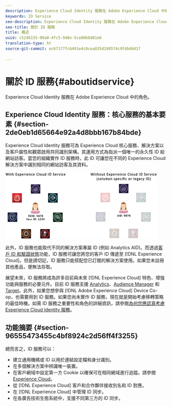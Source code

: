 ```yaml
---
description: Experience Cloud Identity 服務在 Adobe Experience Cloud 中的角色。
keywords: ID Service
seo-description: Experience Cloud Identity 服務在 Adobe Experience Cloud 中的角色。
seo-title: 關於 ID 服務
title: 概述
uuid: c52d6155-00a0-4fc5-9d8e-5ce00b8d01e6
translation-type: ht
source-git-commit: ec67177fc6491e4c8cea835d198574c9fdb4b01f

---
```



# 關於 ID 服務{#aboutidservice}

Experience Cloud Identity 服務在 Adobe Experience Cloud 中的角色。

<!--
mcvid-functionality.xml
-->

## Experience Cloud Identity 服務：核心服務的基本要素 {#section-2de0eb1d65664e92a4d8bbb167b84bde}

Experience Cloud Identity 服務可為 Experience Cloud 核心服務、解決方案以及客戶屬性和觀眾啟用共同識別架構。其運用方式為指派一個唯一的永久性 ID 給網站訪客。當您的組織實作 ID 服務時，此 ID 可讓您在不同的 Experience Cloud 解決方案中識別相同的網站訪客及其資料。

![](assets/ecid-new.png)

此外，ID 服務也能取代不同的解決方案專屬 ID (例如 Analytics AID)。而透過[客戶 ID 和驗證狀態](../reference/authenticated-state.md)功能，ID 服務可讓您將您的客戶 ID 傳遞至 [!DNL Experience Cloud]。但是請切記，ID 服務只能搭配您已訂閱的解決方案使用。如果您未註冊其他產品，便無法存取。

展望未來，ID 服務將成為許多目前與未來 [!DNL Experience Cloud] 特色、增強功能與服務的必要元件。目前 ID 服務支援 [Analytics](http://www.adobe.com/tw/marketing-cloud/web-analytics.html)、[Audience Manager](http://www.adobe.com/tw/marketing-cloud/data-management-platform.html) 和 [Target](http://www.adobe.com/tw/marketing-cloud/testing-targeting.html)。此外，如果您想參與 [!DNL Adobe Experience Cloud] Device Co-op，也需要用到 ID 服務。如果您尚未實作 ID 服務，現在就是開始考慮移轉策略的最佳時機。如需 ID 服務之重要性和角色的詳細資訊，請參閱[為何您應認真考慮 Experience Cloud Identity 服務](http://blogs.adobe.com/digitalmarketing/analytics/why-new-adobe-marketing-cloud-id-service-should-be-on-your-radar/)。

## 功能摘要 {#section-96555473455c4bf8924c2d56ff4f3255}

總而言之，ID 服務可以：

* 建立通用機碼或 ID 以用於連結設定檔和身分識別。
* 在多個解決方案中辨識唯一裝置。
* 在客戶網域中設定第一方 Cookie 以確保可在相同網域進行追蹤。請參閱 [Experience Cloud](../introduction/cookies.md)。
* 從 [!DNL Experience Cloud] 客戶和合作夥伴接收別名和 ID 對應。
* 在 [!DNL Experience Cloud] 中管理 ID 同步。
* 在各廣告技術生態系統中，支援不同第三方的 ID 同步。
